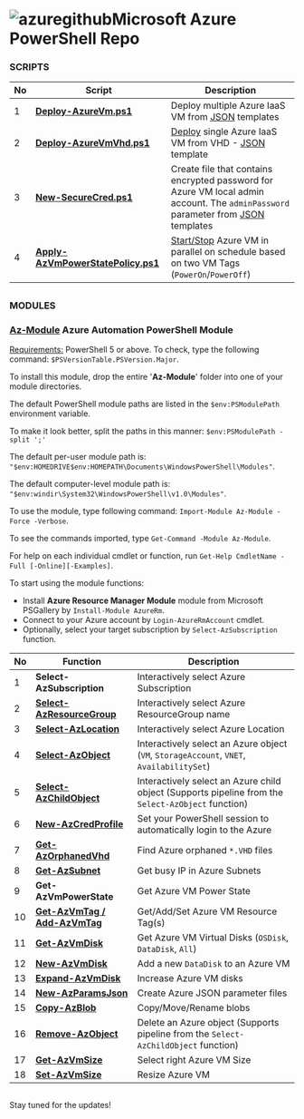 # ![azuregithub](https://user-images.githubusercontent.com/6964549/36364586-9c3bd290-154d-11e8-81b0-20b73fe8d4f7.png)Microsoft Azure PowerShell Repo

### SCRIPTS

|No|Script|Description|
|----|----|----|
|1|[<b>Deploy-AzureVm.ps1</b>](https://github.com/rgel/Azure/blob/master/Deploy-AzureVm.ps1)|Deploy multiple Azure IaaS VM from [JSON](https://github.com/rgel/Azure/tree/master/JSON) templates|
|2|[<b>Deploy-AzureVmVhd.ps1</b>](https://github.com/rgel/Azure/blob/master/Deploy-AzureVmVhd.ps1)|[Deploy](https://ps1code.com/2018/02/05/deploy-azure-vm-vhd-az-module) single Azure IaaS VM from VHD - [JSON](https://github.com/rgel/Azure/blob/master/JSON/New-AzParamsJson/Vm_Vhd_OSDisk.json) template|
|3|[<b>New-SecureCred.ps1</b>](https://github.com/rgel/Azure/blob/master/New-SecureCred.ps1)|Create file that contains encrypted password for Azure VM local admin account. The `adminPassword` parameter from [JSON](https://github.com/rgel/Azure/tree/master/JSON) templates|
|4|[<b>Apply-AzVmPowerStatePolicy.ps1</b>](https://github.com/rgel/Azure/blob/master/Apply-AzVmPowerStatePolicy.ps1)|[Start/Stop](https://ps1code.com/2017/06/28/stop-start-azure-vm-schedule) Azure VM in parallel on schedule based on two VM Tags (`PowerOn`/`PowerOff`)|

##
### MODULES

### [<ins>Az-Module</ins>](https://github.com/rgel/Azure/tree/master/Az-Module) Azure Automation PowerShell Module

<ins>Requirements:</ins> PowerShell 5 or above. To check, type the following command: `$PSVersionTable.PSVersion.Major`.

To install this module, drop the entire '<b>Az-Module</b>' folder into one of your module directories.

The default PowerShell module paths are listed in the `$env:PSModulePath` environment variable.

To make it look better, split the paths in this manner: `$env:PSModulePath -split ';'`

The default per-user module path is: `"$env:HOMEDRIVE$env:HOMEPATH\Documents\WindowsPowerShell\Modules"`.

The default computer-level module path is: `"$env:windir\System32\WindowsPowerShell\v1.0\Modules"`.

To use the module, type following command: `Import-Module Az-Module -Force -Verbose`.

To see the commands imported, type `Get-Command -Module Az-Module`.

For help on each individual cmdlet or function, run `Get-Help CmdletName -Full [-Online][-Examples]`.

To start using the module functions:

+ Install <b>Azure Resource Manager Module</b> module from Microsoft PSGallery by `Install-Module AzureRm`.
+ Connect to your Azure account by `Login-AzureRmAccount` cmdlet.
+ Optionally, select your target subscription by `Select-AzSubscription` function.

|No|Function|Description|
|----|----|----|
|1|<b>Select-AzSubscription</b>|Interactively select Azure Subscription|
|2|[<b>Select-AzResourceGroup</b>](https://ps1code.com/2017/06/29/azure-vm-tags)|Interactively select Azure ResourceGroup name|
|3|[<b>Select-AzLocation</b>](https://ps1code.com/2018/02/19/azure-vm-size-powershell)|Interactively select Azure Location|
|4|[<b>Select-AzObject</b>](https://ps1code.com/2018/02/14/azure-vhd-operations-powershell)|Interactively select an Azure object (`VM`, `StorageAccount`, `VNET`, `AvailabilitySet`)|
|5|[<b>Select-AzChildObject</b>](https://ps1code.com/2018/02/14/azure-vhd-operations-powershell)|Interactively select an Azure child object (Supports pipeline from the `Select-AzObject` function)|
|6|[<b>New-AzCredProfile</b>](https://ps1code.com/2017/07/05/login-to-azure-automatically)|Set your PowerShell session to automatically login to the Azure|
|7|[<b>Get-AzOrphanedVhd</b>](https://ps1code.com/2017/07/05/azure-orphaned-vhd)|Find Azure orphaned `*.VHD` files|
|8|[<b>Get-AzSubnet</b>](https://ps1code.com/2017/10/30/azure-ipam-powershell)|Get busy IP in Azure Subnets|
|9|<b>Get-AzVmPowerState</b>|Get Azure VM Power State|
|10|[<b>Get-AzVmTag / Add-AzVmTag</b>](https://ps1code.com/2017/06/29/azure-vm-tags)|Get/Add/Set Azure VM Resource Tag(s)|
|11|[<b>Get-AzVmDisk</b>](https://ps1code.com/2017/07/05/azure-vm-add-data-disk)|Get Azure VM Virtual Disks (`OSDisk`, `DataDisk`, `All`)|
|12|[<b>New-AzVmDisk</b>](https://ps1code.com/2017/07/05/azure-vm-add-data-disk)|Add a new `DataDisk` to an Azure VM|
|13|[<b>Expand-AzVmDisk</b>](https://ps1code.com/2017/10/24/azure-vm-increase-disk)|Increase Azure VM disks|
|14|[<b>New-AzParamsJson</b>](https://ps1code.com/2018/02/01/azure-json-parameter-files)|Create Azure JSON parameter files|
|15|[<b>Copy-AzBlob</b>](https://ps1code.com/2018/02/14/azure-vhd-operations-powershell)|Copy/Move/Rename blobs|
|16|[<b>Remove-AzObject</b>](https://ps1code.com/2018/02/14/azure-vhd-operations-powershell)|Delete an Azure object (Supports pipeline from the `Select-AzChildObject` function)|
|17|[<b>Get-AzVmSize</b>](https://ps1code.com/2018/02/19/azure-vm-size-powershell)|Select right Azure VM Size|
|18|[<b>Set-AzVmSize</b>](https://ps1code.com/2018/05/16/resize-azure-vm-powershell)|Resize Azure VM|

##
Stay tuned for the updates!

